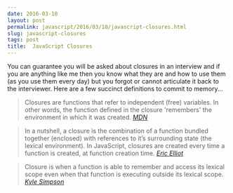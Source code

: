 ```yaml
---
date: 2016-03-10
layout: post
permalink: javascript/2016/03/10/javascript-closures.html
slug: javascript-closures
tags: post
title:  JavaScript Closures
---
```


You can guarantee you will be asked about closures in an interview and if you are anything like me then you know what they are and how to use them (as you use them every day) but you forgot or cannot articulate it back to the interviewer. Here are a few succinct definitions to commit to memory...


> Closures are functions that refer to independent (free) variables. In other words, the function defined in the closure 'remembers' the environment in which it was created.
<cite>[MDN](https://developer.mozilla.org/en/docs/Web/JavaScript/Closures)</cite>

> In a nutshell, a closure is the combination of a function bundled together (enclosed) with references to it’s surrounding state (the lexical environment). In JavaScript, closures are created every time a function is created, at function creation time.
<cite>[Eric Elliot](https://medium.com/javascript-scene/master-the-javascript-interview-what-is-a-closure-b2f0d2152b36#.b5xs2c1kj)</cite>

> Closure is when a function is able to remember and access its lexical scope even when that function is executing outside its lexical scope.
<cite>[Kyle Simpson](https://github.com/getify/You-Dont-Know-JS/blob/master/scope%20&%20closures/ch5.md)</cite>
